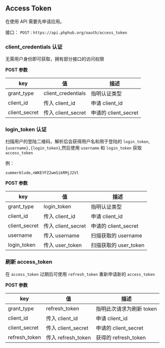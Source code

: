 ## Access Token

在使用 API 需要先申请应用。

接口： `POST` : `https://api.phphub.org/oauth/access_token`

### client_credentials 认证

无需用户身份即可获取，拥有部分接口的访问权限

__POST 参数__

| key | 值 |描述 |
|---|---|---|
|  grant\_type | client\_credentials | 指明认证类型 |
|  client\_id  | 传入 client\_id  | 申请 client\_id |
| client\_secret | 传入 client\_secret | 申请的 client\_secret | 


### login_token 认证

扫描用户的登陆二维码，解析后会获得用户名和用于登陆的 `login_token`, `{username},{login_token}`,然后使用 `username` 和 `login_token` 获取 `access_token`

例：

```
summerblude,nWKEYFZ2wmSikRMjJ2Vl
```

__POST 参数__

| key | 值 |描述 |
|---|---|---|
|  grant\_type | login\_token | 指明认证类型 |
|  client\_id  | 传入 client\_id  | 申请 client\_id |
| client\_secret | 传入 client\_secret | 申请的 client\_secret | 
| username | 传入 username | 扫描获取的 username |
| login_token | 传入 user_token | 扫描获取的 user_token |

### 刷新 access_token

在 `access_token` 过期后可使用 `refresh_token` 重新申请新的 ``access_token``

__POST 参数__

| key | 值 |描述 |
|---|---|---|
|  grant\_type | refresh\_token | 指明此次请求为刷新 token |
|  client\_id  | 传入 client\_id  | 申请 client\_id |
| client\_secret | 传入 client\_secret | 申请的 client\_secret | 
| refresh\_token | 传入 refresh\_token | 获得的 refresh\_token | 
